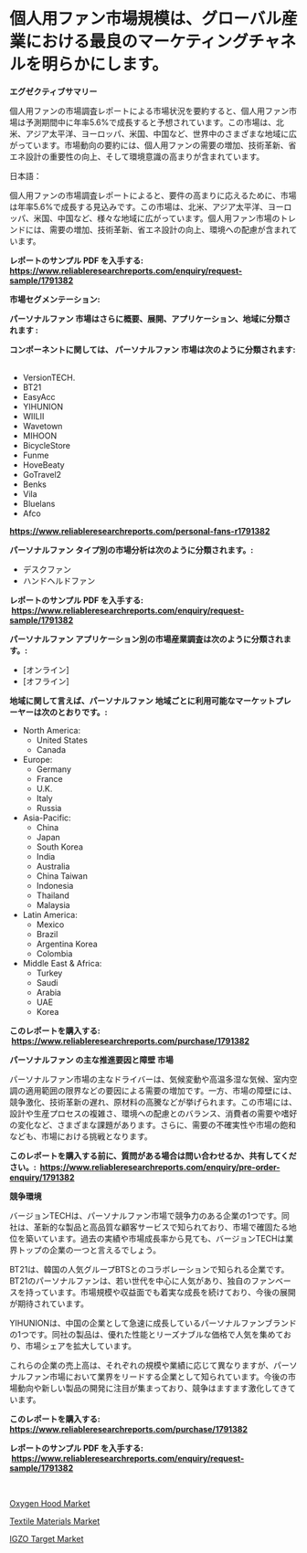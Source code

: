 <p><h1>個人用ファン市場規模は、グローバル産業における最良のマーケティングチャネルを明らかにします。</h1></p><p><strong>エグゼクティブサマリー</strong></p>
<p><p>個人用ファンの市場調査レポートによる市場状況を要約すると、個人用ファン市場は予測期間中に年率5.6%で成長すると予想されています。この市場は、北米、アジア太平洋、ヨーロッパ、米国、中国など、世界中のさまざまな地域に広がっています。市場動向の要約には、個人用ファンの需要の増加、技術革新、省エネ設計の重要性の向上、そして環境意識の高まりが含まれています。</p><p>日本語：</p><p>個人用ファンの市場調査レポートによると、要件の高まりに応えるために、市場は年率5.6%で成長する見込みです。この市場は、北米、アジア太平洋、ヨーロッパ、米国、中国など、様々な地域に広がっています。個人用ファン市場のトレンドには、需要の増加、技術革新、省エネ設計の向上、環境への配慮が含まれています。</p></p>
<p><strong>レポートのサンプル PDF を入手する: <a href="https://www.reliableresearchreports.com/enquiry/request-sample/1791382">https://www.reliableresearchreports.com/enquiry/request-sample/1791382</a></strong></p>
<p><strong>市場セグメンテーション:</strong></p>
<p><strong> パーソナルファン 市場はさらに概要、展開、アプリケーション、地域に分類されます :</strong></p>
<p><strong>コンポーネントに関しては、 パーソナルファン 市場は次のように分類されます: &nbsp;</strong></p>
<p><ul><li>VersionTECH.</li><li>BT21</li><li>EasyAcc</li><li>YIHUNION</li><li>WIILII</li><li>Wavetown</li><li>MIHOON</li><li>BicycleStore</li><li>Funme</li><li>HoveBeaty</li><li>GoTravel2</li><li>Benks</li><li>Vila</li><li>Bluelans</li><li>Afco</li></ul></p>
<p><strong><a href="https://www.reliableresearchreports.com/personal-fans-r1791382">https://www.reliableresearchreports.com/personal-fans-r1791382</a></strong></p>
<p><strong> パーソナルファン タイプ別の市場分析は次のように分類されます。:</strong></p>
<p><ul><li>デスクファン</li><li>ハンドヘルドファン</li></ul></p>
<p><strong>レポートのサンプル PDF を入手する: &nbsp;<a href="https://www.reliableresearchreports.com/enquiry/request-sample/1791382">https://www.reliableresearchreports.com/enquiry/request-sample/1791382</a></strong></p>
<p><strong> パーソナルファン アプリケーション別の市場産業調査は次のように分類されます。:</strong></p>
<p><ul><li>[オンライン]</li><li>[オフライン]</li></ul></p>
<p><strong>地域に関して言えば、パーソナルファン 地域ごとに利用可能なマーケットプレーヤーは次のとおりです。:</strong></p>
<p><ul>
    <li>
        North America:
        <ul>
            <li>United States</li>
            <li>Canada</li>
        </ul>
    </li>
    <li>
        Europe:
        <ul>
            <li>Germany</li>
            <li>France</li>
            <li>U.K.</li>
            <li>Italy</li>
            <li>Russia</li>
        </ul>
    </li>
    <li>
        Asia-Pacific:
        <ul>
            <li>China</li>
            <li>Japan</li>
            <li>South Korea</li>
            <li>India</li>
            <li>Australia</li>
            <li>China Taiwan</li>
            <li>Indonesia</li>
            <li>Thailand</li>
            <li>Malaysia</li>
        </ul>
    </li>
    <li>
        Latin America:
        <ul>
            <li>Mexico</li>
            <li>Brazil</li>
            <li>Argentina Korea</li>
            <li>Colombia</li>
        </ul>
    </li>
    <li>
        Middle East & Africa:
        <ul>
            <li>Turkey</li>
            <li>Saudi</li>
            <li>Arabia</li>
            <li>UAE</li>
            <li>Korea</li>
        </ul>
    </li>
    </ul></p>
<p><strong>このレポートを購入する: &nbsp;<a href="https://www.reliableresearchreports.com/purchase/1791382">https://www.reliableresearchreports.com/purchase/1791382</a></strong></p>
<p><strong>パーソナルファン の主な推進要因と障壁 市場</strong></p>
<p><p>パーソナルファン市場の主なドライバーは、気候変動や高温多湿な気候、室内空調の適用範囲の限界などの要因による需要の増加です。一方、市場の障壁には、競争激化、技術革新の遅れ、原材料の高騰などが挙げられます。この市場には、設計や生産プロセスの複雑さ、環境への配慮とのバランス、消費者の需要や嗜好の変化など、さまざまな課題があります。さらに、需要の不確実性や市場の飽和なども、市場における挑戦となります。</p></p>
<p><strong>このレポートを購入する前に、質問がある場合は問い合わせるか、共有してください。:&nbsp; <a href="https://www.reliableresearchreports.com/enquiry/pre-order-enquiry/1791382">https://www.reliableresearchreports.com/enquiry/pre-order-enquiry/1791382</a></strong></p>
<p><strong>競争環境</strong></p>
<p><p>バージョンTECHは、パーソナルファン市場で競争力のある企業の1つです。同社は、革新的な製品と高品質な顧客サービスで知られており、市場で確固たる地位を築いています。過去の実績や市場成長率から見ても、バージョンTECHは業界トップの企業の一つと言えるでしょう。</p><p>BT21は、韓国の人気グループBTSとのコラボレーションで知られる企業です。BT21のパーソナルファンは、若い世代を中心に人気があり、独自のファンベースを持っています。市場規模や収益面でも着実な成長を続けており、今後の展開が期待されています。</p><p>YIHUNIONは、中国の企業として急速に成長しているパーソナルファンブランドの1つです。同社の製品は、優れた性能とリーズナブルな価格で人気を集めており、市場シェアを拡大しています。</p><p>これらの企業の売上高は、それぞれの規模や業績に応じて異なりますが、パーソナルファン市場において業界をリードする企業として知られています。今後の市場動向や新しい製品の開発に注目が集まっており、競争はますます激化してきています。</p></p>
<p><strong>このレポートを購入する: &nbsp; <a href="https://www.reliableresearchreports.com/purchase/1791382">https://www.reliableresearchreports.com/purchase/1791382</a></strong></p>
<p><strong>レポートのサンプル PDF を入手する: &nbsp;<a href="https://www.reliableresearchreports.com/enquiry/request-sample/1791382">https://www.reliableresearchreports.com/enquiry/request-sample/1791382</a></strong><strong></strong></p>
<p>&nbsp;</p>
<p><p><a href="https://www.linkedin.com/pulse/decoding-oxygen-hood-market-deep-dive-latest-trends-segmentation-mfd2c?trackingId=TXjKOLySE9S8jOBv5lZjMg%3D%3D">Oxygen Hood Market</a></p><p><a href="https://www.linkedin.com/pulse/textile-materials-market-research-report-key-successful-business-ekc3c?trackingId=7pc4%2FZnJz4Oy9Qrd14Cx9Q%3D%3D">Textile Materials Market</a></p><p><a href="https://www.linkedin.com/pulse/igzo-target-market-research-report-unlocks-analysis-financial-wf71c?trackingId=Yd67icD%2BnNJdS9cGuMF9QQ%3D%3D">IGZO Target Market</a></p></p>